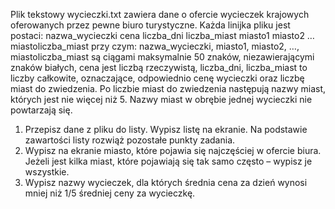 Plik tekstowy wycieczki.txt zawiera dane o ofercie wycieczek krajowych oferowanych przez pewne biuro
turystyczne. Każda linijka pliku jest postaci:
nazwa_wycieczki cena liczba_dni liczba_miast miasto1 miasto2 … miastoliczba_miast
przy czym: nazwa_wycieczki, miasto1, miasto2, …, miastoliczba_miast są ciągami maksymalnie 50 znaków,
niezawierającymi znaków białych, cena jest liczbą rzeczywistą, liczba_dni, liczba_miast to liczby całkowite,
oznaczające, odpowiednio cenę wycieczki oraz liczbę miast do zwiedzenia. Po liczbie miast do zwiedzenia następują
nazwy miast, których jest nie więcej niż 5. Nazwy miast w obrębie jednej wycieczki nie powtarzają się.
1. Przepisz dane z pliku do listy. Wypisz listę na ekranie. Na podstawie zawartości listy rozwiąż pozostałe punkty
zadania.
2. Wypisz na ekranie miasto, które pojawia się najczęściej w ofercie biura. Jeżeli jest kilka miast, które
pojawiają się tak samo często – wypisz je wszystkie.
3. Wypisz nazwy wycieczek, dla których średnia cena za dzień wynosi mniej niż 1/5 średniej ceny za wycieczkę.
